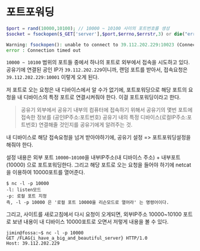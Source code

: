 # 포트포워딩

```php
$port = rand(10000,10100); // 10000 ~ 10100 사이의 포트번호를 생성
$socket = fsockopen($_GET['server'],$port,$errno,$errstr,3) or die("error : {$errstr}"); // 해당 포트 연결, 안되면 에러

Warning: fsockopen(): unable to connect to 39.112.202.229:10023 (Connection timed out) in /var/www/html/challenge/web-16/index.php on line 23
error : Connection timed out
```

`10000 ~ 10100` 범위의 포트들 중에서 하나의 포트로 외부에서 접속을 시도하고 있다. 
공유기에 연결된 공인 IP가 `39.112.202.229`이니까, 랜덤 포트를 받아서, 접속요청은 `39.112.202.229:10001` 이렇게 오게 된다.

저 포트로 오는 요청은 내 디바이스에서 알 수가 없기에, 포트포워딩으로 해당 포트의 요청을 내 디바이스의 특정 포트로 연결시켜줘야 한다. 
이걸 포트포워딩이라고 한다. 

> 공유기 외부에서 공유기 내부의 컴퓨터에 접속하기 위해서 공유기의 몇번 포트에 접속한 정보를 (공인IP주소:포트번호)
> 공유기 내의 특정 디바이스(로컬IP주소:포트번호) 연결해줄 것인지를 공유기에게 알려주는 것.

내 디바이스로 해당 접속요청을 넘겨 받아야하기에, 
공유기 설정 => 포트포워딩설정을 해줘야 한다. 

설정 내용은 외부 포트 `10000~10100`을 내부IP주소(내 디바이스 주소) + 내부포트(10000) 으로 포트포워딩한다. 
그리고 해당 포트로 오는 요청을 들어야 하기에 netcat을 이용하여 10000포트를 열어준다.

```
$ nc -l -p 10000
-l: listen모드
-p: 로컬 포트 지정
즉, -l -p 10000 은 '로컬 포트 10000을 리슨모드로 열어라' 는 명령어이다.
```

그리고, 사이트를 새로고침에서 다시 요청이 오게되면, 
외부IP주소 10000~10100 포트로 보낸 내용이 내 디바이스 10000포트로 오면서 
저렇게 내용을 볼 수 있다.

```shell
jimin@fossa:~$ nc -l -p 10000 
GET /FLAG{i_have_a_big_and_beautiful_server} HTTP/1.0
Host: 39.112.202.229
```